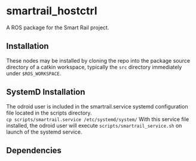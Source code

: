 # smartrail_hostctrl
A ROS package for the Smart Rail project.

## Installation
These nodes may be installed by cloning the repo into the package source directory of a catkin workspace, 
typically the `src` directory immediately under `$ROS_WORKSPACE`.

## SystemD Installation
The odroid user is included in the smartrail.service systemd configuration file
located in the scripts directory.  
`cp scripts/smartrail.service /etc/systemd/system/`
With this service file installed, the odroid user will execute `scripts/smartrail_service.sh`
on launch of the systemd service.

## Dependencies
